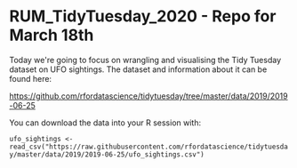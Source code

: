 # RUM_TidyTuesday_2020 - Repo for March 18th

Today we're going to focus on wrangling and visualising the Tidy Tuesday dataset on UFO sightings.  The dataset and information about it can be found here:

https://github.com/rfordatascience/tidytuesday/tree/master/data/2019/2019-06-25

You can download the data into your R session with:

`ufo_sightings <- read_csv("https://raw.githubusercontent.com/rfordatascience/tidytuesday/master/data/2019/2019-06-25/ufo_sightings.csv")`
